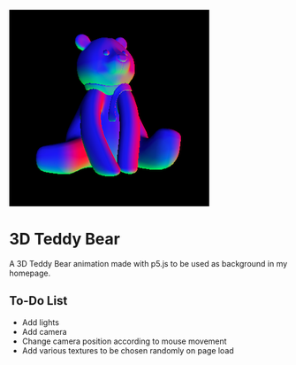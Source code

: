 ![3D Teddy Bear Screenshots](./assets/3d-teddy-bear.png)

# 3D Teddy Bear


A 3D Teddy Bear animation made with p5.js to be used as background in my homepage.

## To-Do List
- Add lights
- Add camera
- Change camera position according to mouse movement
- Add various textures to be chosen randomly on page load
